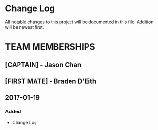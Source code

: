 # Change Log
All notable changes to this project will be documented in this file.
Addition will be newest first.

# TEAM MEMBERSHIPS

## [CAPTAIN] - Jason Chan  
## [FIRST MATE] - Braden D'Eith  

## 2017-01-19 
### Added
- Change Log



